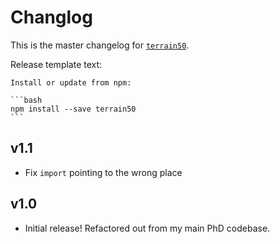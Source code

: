 # Changlog
This is the master changelog for [`terrain50`](https://npmjs.org/packages/terrain50).

Release template text:

	Install or update from npm:

	```bash
	npm install --save terrain50
	```


## v1.1
 - Fix `import` pointing to the wrong place


## v1.0
 - Initial release! Refactored out from my main PhD codebase.
